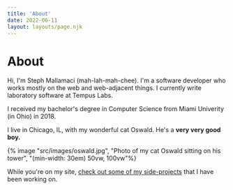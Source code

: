 ```yaml
---
title: 'About'
date: 2022-06-11
layout: layouts/page.njk
---
```


# About

Hi, I'm Steph Mallamaci (mah-lah-mah-chee). I'm a software developer who works mostly on the web and web-adjacent things. I currently write laboratory software at Tempus Labs.

I received my bachelor's degree in Computer Science from Miami Univerity (in Ohio) in 2018.

I live in Chicago, IL, with my wonderful cat Oswald. He's a **very very good boy.**

{% image "src/images/oswald.jpg", "Photo of my cat Oswald sitting on his tower", "(min-width: 30em) 50vw, 100vw"%}


While you're on my site, [check out some of my side-projects](/side-projects) that I have been working on.
